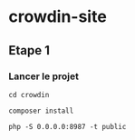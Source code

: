 # crowdin-site

## Etape 1 

### Lancer le projet 

`cd crowdin`

`composer install`

`php -S 0.0.0.0:8987 -t public`

